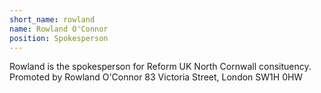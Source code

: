 ```yaml
---
short_name: rowland
name: Rowland O'Connor
position: Spokesperson
---
```

Rowland is the spokesperson for Reform UK North Cornwall consituency.
Promoted by Rowland O'Connor 83 Victoria Street, London SW1H 0HW

